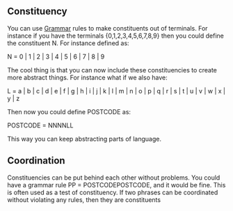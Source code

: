 ## Constituency

You can use [Grammar](Grammar.md) rules to make constituents out of terminals. For instance if you have the terminals {0,1,2,3,4,5,6,7,8,9} then you could define the constituent N. For instance defined as: 

N  = 0 | 1 | 2 | 3 | 4 | 5 | 6 | 7 | 8 | 9

The cool thing is that you can now include these constituencies to create more abstract things. For instance what if we also have:

L = a | b | c | d | e | f | g | h | i | j | k | l | m | n | o | p | q | r | s | t | u | v | w | x | y | z 

Then now you could define POSTCODE as:

POSTCODE = NNNNLL

This way you can keep abstracting parts of language. 


## Coordination
Constituencies can be put behind each other without problems. You could have a grammar rule PP = POSTCODEPOSTCODE, and it would be fine. This is often used as a test of constituency. If two phrases can be coordinated without violating any rules, then they are constituents